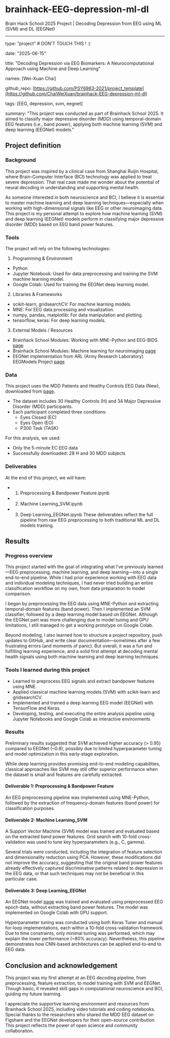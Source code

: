 # brainhack-EEG-depression-ml-dl
Brain Hack School 2025 Project | Decoding Depression from EEG using ML (SVM) and DL (EEGNet) 

---
type: "project" # DON'T TOUCH THIS ! :)

date: "2025-06-15"

title: "Decoding Depression via EEG Biomarkers: A Neurocomputational Approach using Machine and Deep Learning"

names: [Wei-Xuan Chai]

github_repo: [https://github.com/PSY6983-2021/project_template](https://github.com/ChaiWeiXuan/brainhack-EEG-depression-ml-dl)

tags: [EEG, depression, svm, eegnet]

summary: "This project was conducted as part of Brainhack School 2025. It aimed to classify major depressive disorder (MDD) using temporal-domain EEG features (i.e., band power), applying both machine learning (SVM) and deep learning (EEGNet) models."


## Project definition

### Background

This project was inspired by a clinical case from Shanghai Ruijin Hospital, where Brain-Computer Interface (BCI) technology was applied to treat severe depression. That real case made me wonder about the potential of neural decoding in understanding and supporting mental health.

As someone interested in both neuroscience and BCI, I believe it is essential to master machine learning and deep learning techniques—especially when working with high-dimensional signals like EEG or other neuroimaging data. This project is my personal attempt to explore how machine learning (SVM) and deep learning (EEGNet) models perform in classifying major depressive disorder (MDD) based on EEG band power features.


### Tools

The project will rely on the following technologies:

1. Programming & Environment
- Python
- Jupyter Notebook: Used for data preprocessing and training the SVM machine learning model.
- Google Colab: Used for training the EEGNet deep learning model.

2. Libraries & Frameworks
- scikit-learn, gridsearchCV: For machine learning models.
- MNE: For EEG data processing and visualization.
- numpy, pandas, matplotlib: For data manipulation and plotting.
- tensorflow, keras: For deep learning models.

3. External Models / Resources
- Brainhack School Modules: Working with MNE-Python and EEG-BIDS [page](https://school-brainhack.github.io/modules/mne_python/)
- Brainhack School Modules: Machine learning for neuroimaging [page](https://school-brainhack.github.io/modules/machine_learning_neuroimaging/)
- EEGNet implementation from ARL (Army Research Laboratory) EEGModels Project [page](https://github.com/vlawhern/arl-eegmodels)


### Data
This project uses the MDD Patients and Healthy Controls EEG Data (New), downloaded from [page](https://figshare.com/articles/dataset/EEG_Data_New/4244171/2).
- The dataset includes 30 Healthy Controls (H) and 34 Major Depressive Disorder (MDD) participants.
- Each participant completed three conditions:
  - Eyes Closed (EC)
  - Eyes Open (EO)
  - P300 Task (TASK)

For this analysis, we used:
- Only the 5-minute EC EEG data
- Successfully downloaded: 28 H and 30 MDD subjects


### Deliverables

At the end of this project, we will have:
 - 1. Preprocessing & Bandpower Feature.ipynb
 - 2. Machine Learning_SVM.ipynb
 - 3. Deep Learning_EEGNet.ipynb
These deliverables reflect the full pipeline from raw EEG preprocessing to both traditional ML and DL models training.


## Results

### Progress overview

This project started with the goal of integrating what I’ve previously learned—EEG preprocessing, machine learning, and deep learning—into a single end-to-end pipeline. While I had prior experience working with EEG data and individual modeling techniques, I had never tried building an entire classification workflow on my own, from data preparation to model comparison.

I began by preprocessing the EEG data using MNE-Python and extracting temporal-domain features (band power). Then I implemented an SVM classifier, followed by a deep learning model based on EEGNet. Although the EEGNet part was more challenging due to model tuning and GPU limitations, I still managed to get a working prototype on Google Colab.

Beyond modeling, I also learned how to structure a project repository, push updates to GitHub, and write clear documentation—sometimes after a few frustrating errors (and moments of panic). But overall, it was a fun and fulfilling learning experience, and a solid first attempt at decoding mental health signals using both machine learning and deep learning techniques.


### Tools I learned during this project

- Learned to preprocess EEG signals and extract bandpower features using MNE.
- Applied classical machine learning models (SVM) with scikit-learn and gridsearchCV.
- Implemented and trained a deep learning EEG model (EEGNet) with TensorFlow and Keras.
- Developing, testing, and executing the entire analysis pipeline using Jupyter Notebooks and Google Colab as interactive environments


### Results

Preliminary results suggested that SVM achieved higher accuracy (> 0.95) compared to EEGNet (~0.8), possibly due to limited hyperparameter tuning and model optimization in this early-stage exploration.

While deep learning provides promising end-to-end modeling capabilities, classical approaches like SVM may still offer superior performance when the dataset is small and features are carefully extracted.

#### Deliverable 1: Preprocessing & Bandpower Feature

An EEG preprocessing pipeline was implemented using MNE-Python, followed by the extraction of frequency-domain features (band power) for classification purposes.

#### Deliverable 2: Machine Learning_SVM

A Support Vector Machine (SVM) model was trained and evaluated based on the extracted band power features. Grid search with 10-fold cross-validation was used to tune key hyperparameters (e.g., C, gamma).

Several trials were conducted, including the integration of feature selection and dimensionality reduction using PCA. However, these modifications did not improve the accuracy, suggesting that the original band power features already effectively captured discriminative patterns related to depression in the EEG data, or that such techniques may not be beneficial in this particular case.

#### Deliverable 3: Deep Learning_EEGNet

An EEGNet model [page](https://github.com/vlawhern/arl-eegmodels) was trained and evaluated using preprocessed EEG epoch data, without extracting band power features. The model was implemented on Google Colab with GPU support.

Hyperparameter tuning was conducted using both Keras Tuner and manual for-loop implementations, each within a 10-fold cross-validation framework. Due to time constraints, only minimal tuning was performed, which may explain the lower performance (~80% accuracy). Nevertheless, this pipeline demonstrates how CNN-based architectures can be applied end-to-end to EEG data.


## Conclusion and acknowledgement

This project was my first attempt at an EEG decoding pipeline, from preprocessing, feature extraction, to model training with SVM and EEGNet. Though basic, it revealed skill gaps in computational neuroscience and BCI, guiding my future learning.

I appreciate the supportive learning environment and resources from Brainhack School 2025, including video tutorials and coding notebooks. Special thanks to the researchers who shared the MDD EEG dataset on Figshare and the EEGNet developers for their open-source contribution. This project reflects the power of open science and community collaboration.
